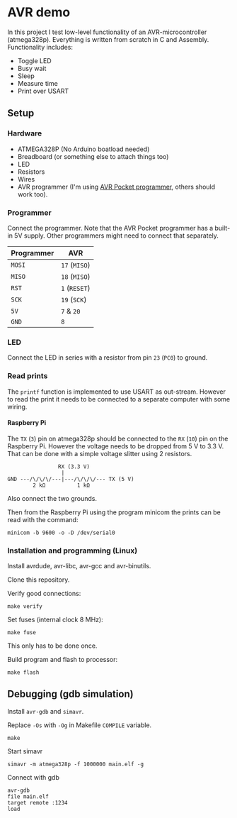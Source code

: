 # AVR demo
In this project I test low-level functionality of an AVR-microcontroller
(atmega328p). Everything is written from scratch in C and Assembly.
Functionality includes:
- Toggle LED
- Busy wait
- Sleep
- Measure time
- Print over USART

## Setup

### Hardware
- ATMEGA328P (No Arduino boatload needed)
- Breadboard (or something else to attach things too)
- LED
- Resistors
- Wires
- AVR programmer (I'm using [AVR Pocket programmer](https://www.sparkfun.com), others
  should work too).

### Programmer
Connect the programmer. Note that the AVR Pocket programmer has a built-in 5V
supply. Other programmers might need to connect that separately.

| Programmer | AVR |
|------------|-----|
| `MOSI` | `17` (`MISO`) |
| `MISO` | `18` (`MISO`) |
| `RST`  | `1` (`RESET`) |
| `SCK`  | `19` (`SCK`)  |
| `5V`   | `7` & `20` |
| `GND`  | `8` |

### LED
Connect the LED in series with a resistor from pin `23` (`PC0`) to ground.

### Read prints
The `printf` function is implemented to use USART as out-stream. However to
read the print it needs to be connected to a separate computer with some
wiring.

#### Raspberry Pi

The `TX` (`3`) pin on atmega328p should be connected to the `RX` (`10`) pin on the
Raspberry Pi. However the voltage needs to be dropped from 5 V to 3.3 V. That
can be done with a simple voltage slitter using 2 resistors.

```
                RX (3.3 V)
                 |
GND ---/\/\/\/---|---/\/\/\/--- TX (5 V)
        2 kΩ          1 kΩ
```

Also connect the two grounds.

Then from the Raspberry Pi using the program minicom the prints can be read
with the command: 
```
minicom -b 9600 -o -D /dev/serial0
```

### Installation and programming (Linux)

Install avrdude, avr-libc, avr-gcc and avr-binutils.

Clone this repository.

Verify good connections:
```
make verify
```

Set fuses (internal clock 8 MHz):
```
make fuse
```
This only has to be done once.

Build program and flash to processor:
```
make flash
```

## Debugging (gdb simulation)

Install `avr-gdb` and `simavr`.

Replace `-Os` with `-Og` in Makefile `COMPILE` variable.
```
make
```

Start simavr
```
simavr -m atmega328p -f 1000000 main.elf -g
```
Connect with gdb
```
avr-gdb
file main.elf
target remote :1234
load
```

